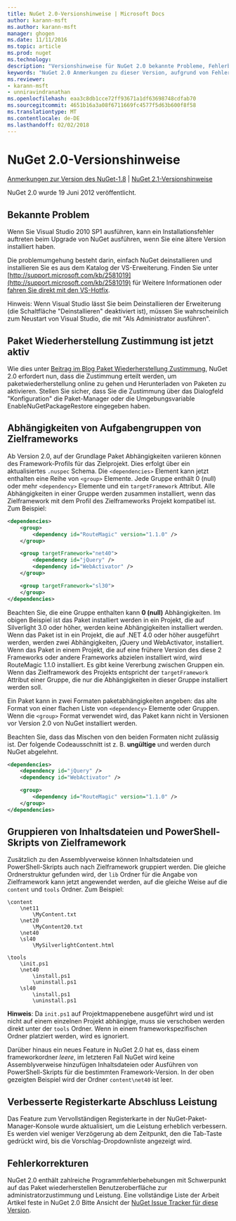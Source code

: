```yaml
---
title: NuGet 2.0-Versionshinweise | Microsoft Docs
author: karann-msft
ms.author: karann-msft
manager: ghogen
ms.date: 11/11/2016
ms.topic: article
ms.prod: nuget
ms.technology: 
description: "Versionshinweise für NuGet 2.0 bekannte Probleme, Fehlerbehebungen, Funktionen und Archivierung von dcrs Design einschließlich."
keywords: "NuGet 2.0 Anmerkungen zu dieser Version, aufgrund von Fehlerbehebungen, bekannte Probleme, zusätzliche Funktionen, Archivierung von dcrs Design"
ms.reviewer:
- karann-msft
- unniravindranathan
ms.openlocfilehash: eaa3c8db1cce72ff93671a1df63698748cdfab70
ms.sourcegitcommit: 4651b16a3a08f6711669fc4577f5d63b600f8f58
ms.translationtype: MT
ms.contentlocale: de-DE
ms.lasthandoff: 02/02/2018
---
```

# <a name="nuget-20-release-notes"></a>NuGet 2.0-Versionshinweise

[Anmerkungen zur Version des NuGet-1.8](../release-notes/nuget-1.8.md) | [NuGet 2.1-Versionshinweise](../release-notes/nuget-2.1.md)

NuGet 2.0 wurde 19 Juni 2012 veröffentlicht.

## <a name="known-installation-issue"></a>Bekannte Problem
Wenn Sie Visual Studio 2010 SP1 ausführen, kann ein Installationsfehler auftreten beim Upgrade von NuGet ausführen, wenn Sie eine ältere Version installiert haben.

Die problemumgehung besteht darin, einfach NuGet deinstallieren und installieren Sie es aus dem Katalog der VS-Erweiterung.  Finden Sie unter [http://support.microsoft.com/kb/2581019](http://support.microsoft.com/kb/2581019) für Weitere Informationen oder [fahren Sie direkt mit den VS-Hotfix](http://bit.ly/vsixcertfix).

Hinweis: Wenn Visual Studio lässt Sie beim Deinstallieren der Erweiterung (die Schaltfläche "Deinstallieren" deaktiviert ist), müssen Sie wahrscheinlich zum Neustart von Visual Studio, die mit "Als Administrator ausführen".

## <a name="package-restore-consent-is-now-active"></a>Paket Wiederherstellung Zustimmung ist jetzt aktiv

Wie dies unter [Beitrag im Blog Paket Wiederherstellung Zustimmung](http://blog.nuget.org/20120518/package-restore-and-consent.html), NuGet 2.0 erfordert nun, dass die Zustimmung erteilt werden, um paketwiederherstellung online zu gehen und Herunterladen von Paketen zu aktivieren. Stellen Sie sicher, dass Sie die Zustimmung über das Dialogfeld "Konfiguration" die Paket-Manager oder die Umgebungsvariable EnableNuGetPackageRestore eingegeben haben.

## <a name="group-dependencies-by-target-frameworks"></a>Abhängigkeiten von Aufgabengruppen von Zielframeworks

Ab Version 2.0, auf der Grundlage Paket Abhängigkeiten variieren können des Framework-Profils für das Zielprojekt. Dies erfolgt über ein aktualisiertes `.nuspec` Schema. Die `<dependencies>` Element kann jetzt enthalten eine Reihe von `<group>` Elemente. Jede Gruppe enthält 0 (null) oder mehr `<dependency>` Elemente und ein `targetFramework` Attribut. Alle Abhängigkeiten in einer Gruppe werden zusammen installiert, wenn das Zielframework mit dem Profil des Zielframeworks Projekt kompatibel ist. Zum Beispiel:

```xml
<dependencies>
    <group>
        <dependency id="RouteMagic" version="1.1.0" />
    </group>

    <group targetFramework="net40">
        <dependency id="jQuery" />
        <dependency id="WebActivator" />
    </group>

    <group targetFramework="sl30">
    </group>
</dependencies>
```

Beachten Sie, die eine Gruppe enthalten kann **0 (null)** Abhängigkeiten. Im obigen Beispiel ist das Paket installiert werden in ein Projekt, die auf Silverlight 3.0 oder höher, werden keine Abhängigkeiten installiert werden. Wenn das Paket ist in ein Projekt, die auf .NET 4.0 oder höher ausgeführt werden, werden zwei Abhängigkeiten, jQuery und WebActivator, installiert.  Wenn das Paket in einem Projekt, die auf eine frühere Version des diese 2 Frameworks oder andere Frameworks abzielen installiert wird, wird RouteMagic 1.1.0 installiert. Es gibt keine Vererbung zwischen Gruppen ein. Wenn das Zielframework des Projekts entspricht der `targetFramework` Attribut einer Gruppe, die nur die Abhängigkeiten in dieser Gruppe installiert werden soll.

Ein Paket kann in zwei Formaten paketabhängigkeiten angeben: das alte Format von einer flachen Liste von `<dependency>` Elemente oder Gruppen. Wenn die `<group>` Format verwendet wird, das Paket kann nicht in Versionen vor Version 2.0 von NuGet installiert werden.

Beachten Sie, dass das Mischen von den beiden Formaten nicht zulässig ist. Der folgende Codeausschnitt ist z. B. **ungültige** und werden durch NuGet abgelehnt.

```xml
<dependencies>
    <dependency id="jQuery" />
    <dependency id="WebActivator" />

    <group>
        <dependency id="RouteMagic" version="1.1.0" />
    </group>
</dependencies>
```

## <a name="grouping-content-files-and-powershell-scripts-by-target-framework"></a>Gruppieren von Inhaltsdateien und PowerShell-Skripts von Zielframework

Zusätzlich zu den Assemblyverweise können Inhaltsdateien und PowerShell-Skripts auch nach Zielframework gruppiert werden. Die gleiche Ordnerstruktur gefunden wird, der `lib` Ordner für die Angabe von Zielframework kann jetzt angewendet werden, auf die gleiche Weise auf die `content` und `tools` Ordner. Zum Beispiel:

    \content
        \net11
            \MyContent.txt
        \net20
            \MyContent20.txt
        \net40
        \sl40
            \MySilverlightContent.html

    \tools
        \init.ps1
        \net40
            \install.ps1
            \uninstall.ps1
        \sl40
            \install.ps1
            \uninstall.ps1

**Hinweis**: Da `init.ps1` auf Projektmappenebene ausgeführt wird und ist nicht auf einem einzelnen Projekt abhängige, muss sie verschoben werden direkt unter der `tools` Ordner. Wenn in einem frameworkspezifischen Ordner platziert werden, wird es ignoriert.

Darüber hinaus ein neues Feature in NuGet 2.0 hat es, dass einem frameworkordner *leere*, im letzteren Fall NuGet wird keine Assemblyverweise hinzufügen Inhaltsdateien oder Ausführen von PowerShell-Skripts für die bestimmten Framework-Version. In der oben gezeigten Beispiel wird der Ordner `content\net40` ist leer.

## <a name="improved-tab-completion-performance"></a>Verbesserte Registerkarte Abschluss Leistung
Das Feature zum Vervollständigen Registerkarte in der NuGet-Paket-Manager-Konsole wurde aktualisiert, um die Leistung erheblich verbessern. Es werden viel weniger Verzögerung ab dem Zeitpunkt, den die Tab-Taste gedrückt wird, bis die Vorschlag-Dropdownliste angezeigt wird.

## <a name="bug-fixes"></a>Fehlerkorrekturen
NuGet 2.0 enthält zahlreiche Programmfehlerbehebungen mit Schwerpunkt auf das Paket wiederherstellen Benutzeroberfläche zur administratorzustimmung und Leistung.
Eine vollständige Liste der Arbeit Artikel feste in NuGet 2.0 Bitte Ansicht der [NuGet Issue Tracker für diese Version](http://nuget.codeplex.com/workitem/list/advanced?keyword=&status=Closed&type=All&priority=All&release=NuGet%202.0&assignedTo=All&component=All&sortField=Votes&sortDirection=Descending&page=0).
